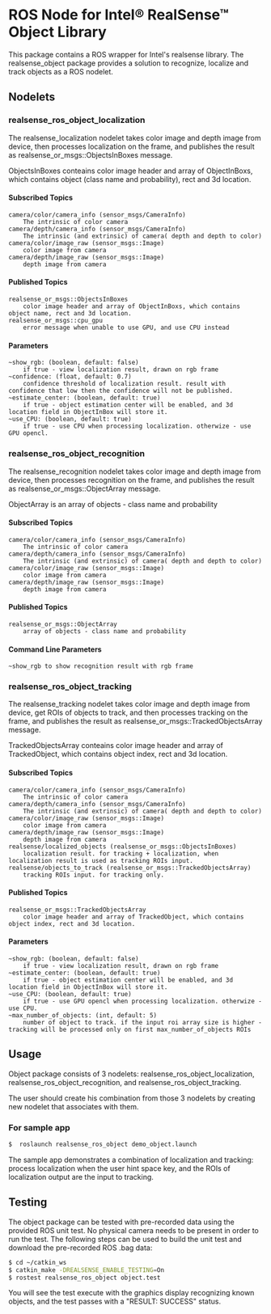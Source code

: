 ROS Node for Intel® RealSense™ Object Library
=========================================
This package contains a ROS wrapper for Intel's realsense library. The realsense_object package provides a solution to recognize, localize and track objects as a ROS nodelet.

## Nodelets

### realsense_ros_object_localization 
The realsense_localization nodelet takes color image and depth image from device, then processes localization on the frame, and publishes the result as realsense_or_msgs::ObjectsInBoxes message.

ObjectsInBoxes conteains color image header and array of ObjectInBoxs, which contains object (class name and probability), rect and 3d location.

#### Subscribed Topics
    camera/color/camera_info (sensor_msgs/CameraInfo)
	    The intrinsic of color camera
    camera/depth/camera_info (sensor_msgs/CameraInfo)
	    The intrinsic (and extrinsic) of camera( depth and depth to color)
    camera/color/image_raw (sensor_msgs::Image)
	    color image from camera
    camera/depth/image_raw (sensor_msgs::Image)
	    depth image from camera

#### Published Topics
    realsense_or_msgs::ObjectsInBoxes
	    color image header and array of ObjectInBoxs, which contains object name, rect and 3d location.
    realsense_or_msgs::cpu_gpu
        error message when unable to use GPU, and use CPU instead

#### Parameters
    ~show_rgb: (boolean, default: false) 
        if true - view localization result, drawn on rgb frame 
    ~confidence: (float, default: 0.7)
	    confidence threshold of localization result. result with confidence that low then the confidence will not be published.
    ~estimate_center: (boolean, default: true) 
	    if true - object estimation center will be enabled, and 3d location field in ObjectInBox will store it.
    ~use_CPU: (boolean, default: true) 
	    if true - use CPU when processing localization. otherwize - use GPU opencl.

### realsense_ros_object_recognition 
The realsense_recognition nodelet takes color image and depth image from device, then processes recognition on the frame, and publishes the result as realsense_or_msgs::ObjectArray message.

ObjectArray is an array of objects - class name and probability

#### Subscribed Topics
    camera/color/camera_info (sensor_msgs/CameraInfo)   
        The intrinsic of color camera
    camera/depth/camera_info (sensor_msgs/CameraInfo)
	    The intrinsic (and extrinsic) of camera( depth and depth to color)
    camera/color/image_raw (sensor_msgs::Image)
	    color image from camera
    camera/depth/image_raw (sensor_msgs::Image)
	    depth image from camera

#### Published Topics
    realsense_or_msgs::ObjectArray
        array of objects - class name and probability
        
#### Command Line Parameters
    ~show_rgb to show recognition result with rgb frame

### realsense_ros_object_tracking
The realsense_tracking nodelet takes color image and depth image from device, get ROIs of objects to track, and then processes tracking on the frame, and publishes the result as realsense_or_msgs::TrackedObjectsArray message.

TrackedObjectsArray conteains color image header and array of TrackedObject, which contains object index, rect and 3d location.

#### Subscribed Topics
    camera/color/camera_info (sensor_msgs/CameraInfo)
	    The intrinsic of color camera
    camera/depth/camera_info (sensor_msgs/CameraInfo)
	    The intrinsic (and extrinsic) of camera( depth and depth to color)
    camera/color/image_raw (sensor_msgs::Image)
	    color image from camera
    camera/depth/image_raw (sensor_msgs::Image)
	    depth image from camera
    realsense/localized_objects (realsense_or_msgs::ObjectsInBoxes)
	    localization result. for tracking + localization, when localization result is used as tracking ROIs input.
    realsense/objects_to_track (realsense_or_msgs::TrackedObjectsArray)
	    tracking ROIs input. for tracking only.

#### Published Topics
    realsense_or_msgs::TrackedObjectsArray
	    color image header and array of TrackedObject, which contains object index, rect and 3d location.

#### Parameters
    ~show_rgb: (boolean, default: false) 
	    if true - view localization result, drawn on rgb frame 
    ~estimate_center: (boolean, default: true) 
	    if true - object estimation center will be enabled, and 3d location field in ObjectInBox will store it.
    ~use_CPU: (boolean, default: true) 
	    if true - use GPU opencl when processing localization. otherwize - use CPU.
    ~max_number_of_objects: (int, default: 5)
	    number of object to track. if the input roi array size is higher - tracking will be processed only on first max_number_of_objects ROIs

## Usage

Object package consists of 3 nodelets: realsense_ros_object_localization, realsense_ros_object_recognition, and realsense_ros_object_tracking.

The user should create his combination from those 3 nodelets by creating new nodelet that associates with them.


### For sample app
```bash
$  roslaunch realsense_ros_object demo_object.launch
```

The sample app demonstrates a combination of localization and tracking: process localization when the user hint space key, and the ROIs of localization output are the input to tracking.

## Testing

The object package can be tested with pre-recorded data using the provided ROS unit test.  No physical camera needs to be present in order to run the test.  The following steps can be used to build the unit test and download the pre-recorded ROS .bag data:

```bash
$ cd ~/catkin_ws
$ catkin_make -DREALSENSE_ENABLE_TESTING=On
$ rostest realsense_ros_object object.test
```

You will see the test execute with the graphics display recognizing known objects, and the test passes with a "RESULT: SUCCESS" status.
	

